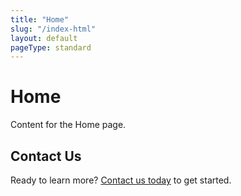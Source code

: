 ```yaml
---
title: "Home"
slug: "/index-html"
layout: default
pageType: standard
---
```

<!-- editable-start -->
<!-- section: hero -->
<!-- component: Hero props={title: "Home", backgroundImage: "/images/index-html-hero.jpg", showCta: true, align: "center"} -->
# Home

<!-- section: content -->
<!-- component: TextBlock props={columns: 1} -->
Content for the Home page.

<!-- section: contact-cta -->
<!-- component: ContactCta props={buttonText: "Contact Us Today", buttonUrl: "/contact", backgroundColor: "primary"} -->
## Contact Us

Ready to learn more? [Contact us today](/contact) to get started.
<!-- editable-end -->
